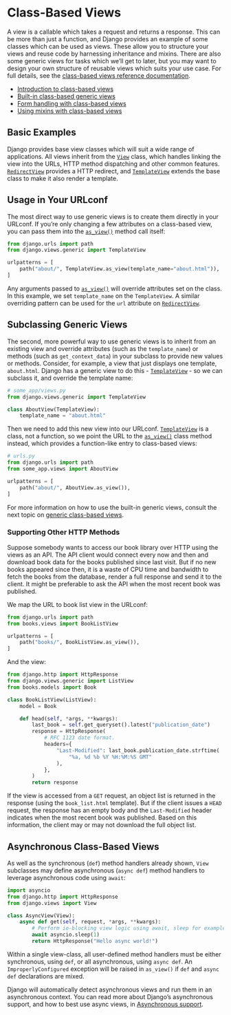 # Class-Based Views

A view is a callable which takes a request and returns a response. This can be more than just a function, and Django provides an example of some classes which can be used as views. These allow you to structure your views and reuse code by harnessing inheritance and mixins. There are also some generic views for tasks which we’ll get to later, but you may want to design your own structure of reusable views which suits your use case. For full details, see the [class-based views reference documentation](../../ref/class-based-views/).

- [Introduction to class-based views](intro/)
- [Built-in class-based generic views](generic-display/)
- [Form handling with class-based views](generic-editing/)
- [Using mixins with class-based views](mixins/)

## Basic Examples

Django provides base view classes which will suit a wide range of applications. All views inherit from the [`View`](../../ref/class-based-views/base/#django.views.generic.base.View) class, which handles linking the view into the URLs, HTTP method dispatching and other common features. [`RedirectView`](../../ref/class-based-views/base/#django.views.generic.base.RedirectView) provides a HTTP redirect, and [`TemplateView`](../../ref/class-based-views/base/#django.views.generic.base.TemplateView) extends the base class to make it also render a template.

## Usage in Your URLconf

The most direct way to use generic views is to create them directly in your URLconf. If you’re only changing a few attributes on a class-based view, you can pass them into the [`as_view()`](../../ref/class-based-views/base/#django.views.generic.base.View.as_view) method call itself:

```python
from django.urls import path
from django.views.generic import TemplateView

urlpatterns = [
    path("about/", TemplateView.as_view(template_name="about.html")),
]
```

Any arguments passed to [`as_view()`](../../ref/class-based-views/base/#django.views.generic.base.View.as_view) will override attributes set on the class. In this example, we set `template_name` on the `TemplateView`. A similar overriding pattern can be used for the `url` attribute on [`RedirectView`](../../ref/class-based-views/base/#django.views.generic.base.RedirectView).

## Subclassing Generic Views

The second, more powerful way to use generic views is to inherit from an existing view and override attributes (such as the `template_name`) or methods (such as `get_context_data`) in your subclass to provide new values or methods. Consider, for example, a view that just displays one template, `about.html`. Django has a generic view to do this - [`TemplateView`](../../ref/class-based-views/base/#django.views.generic.base.TemplateView) - so we can subclass it, and override the template name:

```python
# some_app/views.py
from django.views.generic import TemplateView

class AboutView(TemplateView):
    template_name = "about.html"
```

Then we need to add this new view into our URLconf. [`TemplateView`](../../ref/class-based-views/base/#django.views.generic.base.TemplateView) is a class, not a function, so we point the URL to the [`as_view()`](../../ref/class-based-views/base/#django.views.generic.base.View.as_view) class method instead, which provides a function-like entry to class-based views:

```python
# urls.py
from django.urls import path
from some_app.views import AboutView

urlpatterns = [
    path("about/", AboutView.as_view()),
]
```

For more information on how to use the built-in generic views, consult the next topic on [generic class-based views](generic-display/).

### Supporting Other HTTP Methods

Suppose somebody wants to access our book library over HTTP using the views as an API. The API client would connect every now and then and download book data for the books published since last visit. But if no new books appeared since then, it is a waste of CPU time and bandwidth to fetch the books from the database, render a full response and send it to the client. It might be preferable to ask the API when the most recent book was published.

We map the URL to book list view in the URLconf:

```python
from django.urls import path
from books.views import BookListView

urlpatterns = [
    path("books/", BookListView.as_view()),
]
```

And the view:

```python
from django.http import HttpResponse
from django.views.generic import ListView
from books.models import Book

class BookListView(ListView):
    model = Book

    def head(self, *args, **kwargs):
        last_book = self.get_queryset().latest("publication_date")
        response = HttpResponse(
            # RFC 1123 date format.
            headers={
                "Last-Modified": last_book.publication_date.strftime(
                    "%a, %d %b %Y %H:%M:%S GMT"
                ),
            },
        )
        return response
```

If the view is accessed from a `GET` request, an object list is returned in the response (using the `book_list.html` template). But if the client issues a `HEAD` request, the response has an empty body and the `Last-Modified` header indicates when the most recent book was published. Based on this information, the client may or may not download the full object list.

## Asynchronous Class-Based Views

As well as the synchronous (`def`) method handlers already shown, `View` subclasses may define asynchronous (`async def`) method handlers to leverage asynchronous code using `await`:

```python
import asyncio
from django.http import HttpResponse
from django.views import View

class AsyncView(View):
    async def get(self, request, *args, **kwargs):
        # Perform io-blocking view logic using await, sleep for example.
        await asyncio.sleep(1)
        return HttpResponse("Hello async world!")
```

Within a single view-class, all user-defined method handlers must be either synchronous, using `def`, or all asynchronous, using `async def`. An `ImproperlyConfigured` exception will be raised in `as_view()` if `def` and `async def` declarations are mixed.

Django will automatically detect asynchronous views and run them in an asynchronous context. You can read more about Django’s asynchronous support, and how to best use async views, in [Asynchronous support](../async/).